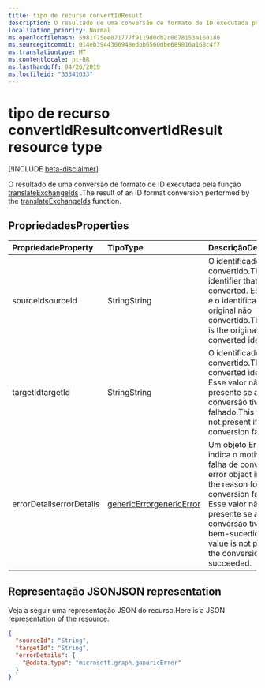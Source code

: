 ```yaml
---
title: tipo de recurso convertIdResult
description: O resultado de uma conversão de formato de ID executada pela função translateExchangeIds.
localization_priority: Normal
ms.openlocfilehash: 5981f75ee071777f9119d0db2c0078153a160180
ms.sourcegitcommit: 014eb3944306948edbb6560dbe689816a168c4f7
ms.translationtype: MT
ms.contentlocale: pt-BR
ms.lasthandoff: 04/26/2019
ms.locfileid: "33341033"
---
```

# <a name="convertidresult-resource-type"></a><span data-ttu-id="8358b-103">tipo de recurso convertIdResult</span><span class="sxs-lookup"><span data-stu-id="8358b-103">convertIdResult resource type</span></span>

[!INCLUDE [beta-disclaimer](../../includes/beta-disclaimer.md)]

<span data-ttu-id="8358b-104">O resultado de uma conversão de formato de ID executada pela função [translateExchangeIds](../api/user-translateexchangeids.md) .</span><span class="sxs-lookup"><span data-stu-id="8358b-104">The result of an ID format conversion performed by the [translateExchangeIds](../api/user-translateexchangeids.md) function.</span></span>

## <a name="properties"></a><span data-ttu-id="8358b-105">Propriedades</span><span class="sxs-lookup"><span data-stu-id="8358b-105">Properties</span></span>

| <span data-ttu-id="8358b-106">Propriedade</span><span class="sxs-lookup"><span data-stu-id="8358b-106">Property</span></span> | <span data-ttu-id="8358b-107">Tipo</span><span class="sxs-lookup"><span data-stu-id="8358b-107">Type</span></span> | <span data-ttu-id="8358b-108">Descrição</span><span class="sxs-lookup"><span data-stu-id="8358b-108">Description</span></span> |
|:---------|:-----|:------------|
| <span data-ttu-id="8358b-109">sourceId</span><span class="sxs-lookup"><span data-stu-id="8358b-109">sourceId</span></span> | <span data-ttu-id="8358b-110">String</span><span class="sxs-lookup"><span data-stu-id="8358b-110">String</span></span> | <span data-ttu-id="8358b-111">O identificador que foi convertido.</span><span class="sxs-lookup"><span data-stu-id="8358b-111">The identifier that was converted.</span></span> <span data-ttu-id="8358b-112">Esse valor é o identificador original não convertido.</span><span class="sxs-lookup"><span data-stu-id="8358b-112">This value is the original, un-converted identifier.</span></span> |
| <span data-ttu-id="8358b-113">targetId</span><span class="sxs-lookup"><span data-stu-id="8358b-113">targetId</span></span> | <span data-ttu-id="8358b-114">String</span><span class="sxs-lookup"><span data-stu-id="8358b-114">String</span></span> | <span data-ttu-id="8358b-115">O identificador convertido.</span><span class="sxs-lookup"><span data-stu-id="8358b-115">The converted identifier.</span></span> <span data-ttu-id="8358b-116">Esse valor não estará presente se a conversão tiver falhado.</span><span class="sxs-lookup"><span data-stu-id="8358b-116">This value is not present if the conversion failed.</span></span> |
| <span data-ttu-id="8358b-117">errorDetails</span><span class="sxs-lookup"><span data-stu-id="8358b-117">errorDetails</span></span> | [<span data-ttu-id="8358b-118">genericError</span><span class="sxs-lookup"><span data-stu-id="8358b-118">genericError</span></span>](genericerror.md) | <span data-ttu-id="8358b-119">Um objeto Error que indica o motivo da falha de conversão.</span><span class="sxs-lookup"><span data-stu-id="8358b-119">An error object indicating the reason for the conversion failure.</span></span> <span data-ttu-id="8358b-120">Esse valor não estará presente se a conversão tiver sido bem-sucedida.</span><span class="sxs-lookup"><span data-stu-id="8358b-120">This value is not present if the conversion succeeded.</span></span> |

## <a name="json-representation"></a><span data-ttu-id="8358b-121">Representação JSON</span><span class="sxs-lookup"><span data-stu-id="8358b-121">JSON representation</span></span>

<span data-ttu-id="8358b-122">Veja a seguir uma representação JSON do recurso.</span><span class="sxs-lookup"><span data-stu-id="8358b-122">Here is a JSON representation of the resource.</span></span>

<!-- {
  "blockType": "resource",
  "optionalProperties": [
    "targetId",
    "errorDetails"
  ],
  "@odata.type": "microsoft.graph.convertIdResult"
}-->

```json
{
  "sourceId": "String",
  "targetId": "String",
  "errorDetails": {
    "@odata.type": "microsoft.graph.genericError"
  }
}
```

